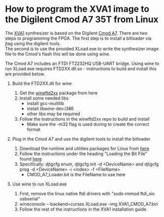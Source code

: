 # How to program the XVA1 image to the Digilent Cmod A7 35T from Linux

The [XVA1](https://www.futur3soundz.com/) synthesizer is based on the Digilent [Cmod A7](https://digilent.com/shop/cmod-a7-breadboardable-artix-7-fpga-module/).
There are two steps to programming the FPGA.  The first step is to install a bitloader via jtag using the digilent tools.  
The second is to use the provided XLoad.exe to write the synthesizer image file to the Cmod's flash this will be done using wine.

The Cmod A7 includes an FTDI FT2232HQ USB-UART bridge. Using wine to run XLoad.exe requires FTD2XX.dll.so - instructions to build and install this are provided below.

1. Build the FTD2XX.dll for wine
    1. Get the [wineftd2xx](https://github.com/brentr/wineftd2xx) package from here
    2. Install some needed libs
        - install gcc-multilib
        - install libwine-dev:i386
        - other libs may be required
    3. Follow the instructions in the wineftd2xx repo to build and install 
        - Make sure the -m32 flag is used during to create the correct format

2. Plug in the Cmod A7 and use the digilent tools to install the bitloader
    1. Download the runtime and utilities packages for Linux from [here](https://digilent.com/reference/software/adept/start)
    2. Follow the instructions under the heading "Loading the Bit File" found [here](https://digilent.com/reference/test-and-measurement/analog-discovery-pro-3x50/programming-an-fpga)
    3. Specifically: djtgcfg enum, djtgcfg init -d \<DeviceName\> and djtgcfg prog -d \<DeviceName\> -i \<index\> -f \<FileName\>
        - CMOD\_A7\_Loader.bit is the FileName to use here

3. Use wine to run XLoad.exe
    1. First, remove the linux native ftdi drivers with "sudo rmmod ftdi\_sio usbserial"
    2. wineconsole --backend=curses XLoad.exe -img XVA1\_CMOD\_A7.bin
    3. Follow the rest of the instructions in the XVA1 installation guide

 
